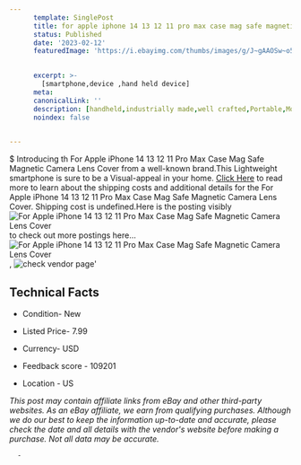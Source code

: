 ```yaml
---
      template: SinglePost
      title: for apple iphone 14 13 12 11 pro max case mag safe magnetic camera lens cover
      status: Published
      date: '2023-02-12'
      featuredImage: 'https://i.ebayimg.com/thumbs/images/g/J~gAAOSw~o5jR6zZ/s-l225.jpg'
       

      excerpt: >-
        [smartphone,device ,hand held device]
      meta:
      canonicalLink: ''
      description: [handheld,industrially made,well crafted,Portable,Mobile,Compact,Convenient,Lightweight,Maneuverable,Man-portable,Miniature,Carriable,Hand-held,Light,Holdable,Transportable,Mobile device,Pocket-sized,On-the-go,Wireless,Cordless,Compact size,Convenient size, smartphone,device ,hand held device]
      noindex: false
      

---
```

$
      Introducing th For Apple iPhone 14 13 12 11 Pro Max Case Mag Safe Magnetic Camera Lens Cover from a well-known brand.This Lightweight smartphone is sure to be a Visual-appeal in your home. [Click Here](https://www.ebay.com/itm/204057706373?hash=item2f82c97f85%3Ag%3AJ%7EgAAOSw%7Eo5jR6zZ&amdata=enc%3AAQAHAAAA4CcanN3JDpSHQMjEIpugeLeed4QTFYK%2FEGrbAQrBz%2BXJ%2Fw1Bvbez9pMGGbPICSPlUQkE1ThSK6zKa7oqbYNFtr%2Fj3bcNzURBDOTJONerJ0lw%2B3mVHZFYa87iH%2BpRH3N7QQoL80tC9kIzH9CZ6TdwitXBx1EowKzhS3G7DwA%2Bgh2WAegAsiXKTNZTgGvwIMebl9VgWxQYX3X%2B6t2vfmTwcaNKnlQBjNc8QDKb4H%2ByjTEMkE8xmI84OpyX6wPXN12BIQRWNwmlkZPfelMbDBomowmystFnHD3KZn7UcHcjWeF7&mkevt=1&mkcid=1&mkrid=711-53200-19255-0&campid=%253CePNCampaignId%253E&customid=%253CreferenceId%253E&toolid=10049) to read more to learn about the shipping costs and additional details for the For Apple iPhone 14 13 12 11 Pro Max Case Mag Safe Magnetic Camera Lens Cover. Shipping cost is undefined.Here is the posting visibly ![For Apple iPhone 14 13 12 11 Pro Max Case Mag Safe Magnetic Camera Lens Cover](https://i.ebayimg.com/thumbs/images/g/J~gAAOSw~o5jR6zZ/s-l225.jpg) to check out more postings here... ![For Apple iPhone 14 13 12 11 Pro Max Case Mag Safe Magnetic Camera Lens Cover](https://i.ebayimg.com/images/g/J~gAAOSw~o5jR6zZ/s-l640.jpg), ![check vendor page](https://origin-galleryplus.ebayimg.com/ws/web/204057706373_2_0_1/225x225.jpg,https://origin-galleryplus.ebayimg.com/ws/web/204057706373_3_0_1/225x225.jpg,https://origin-galleryplus.ebayimg.com/ws/web/204057706373_4_0_1/225x225.jpg,https://origin-galleryplus.ebayimg.com/ws/web/204057706373_5_0_1/225x225.jpg,https://origin-galleryplus.ebayimg.com/ws/web/204057706373_6_0_1/225x225.jpg,https://origin-galleryplus.ebayimg.com/ws/web/204057706373_7_0_1/225x225.jpg,https://origin-galleryplus.ebayimg.com/ws/web/204057706373_8_0_1/225x225.jpg,https://origin-galleryplus.ebayimg.com/ws/web/204057706373_9_0_1/225x225.jpg,https://origin-galleryplus.ebayimg.com/ws/web/204057706373_10_0_1/225x225.jpg)'

      

 ## Technical Facts 



     
      

 - Condition- New 


      

 - Listed Price- 7.99 


      

 - Currency- USD 


      

 - Feedback score - 109201 


      

 - Location - US 


      
      

 *_This post may contain affiliate links from eBay and other third-party websites. As an eBay affiliate, we earn from qualifying purchases. Although we do our best to keep the information up-to-date and accurate, please check the date and all details with the vendor's website before making a purchase. Not all data may be accurate._*




      -
